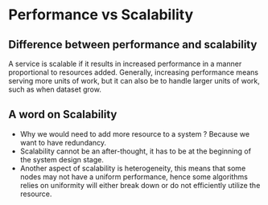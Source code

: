 # Performance vs Scalability

## Difference between performance and scalability

A service is scalable if it results in increased performance in a manner proportional to resources added. Generally, increasing performance means serving more units of work, but it can also be to handle larger units of work, such as when dataset grow.

## A word on Scalability

- Why we would need to add more resource to a system ? Because we want to have redundancy.
- Scalability cannot be an after-thought, it has to be at the beginning of the system design stage.
- Another aspect of scalability is heterogeneity, this means that some nodes may not have a uniform performance, hence some algorithms relies on uniformity will either break down or do not efficiently utilize the resource.